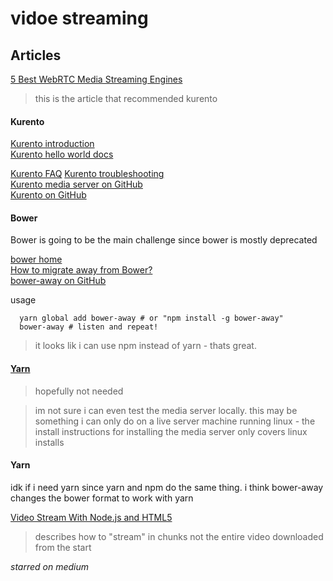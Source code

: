 # vidoe streaming

## Articles
[5 Best WebRTC Media Streaming Engines](https://www.gravum.com/web-development/5-best-webrtc-media-streaming-engines/)   
> this is the article that recommended kurento

#### Kurento   
[Kurento introduction](https://doc-kurento.readthedocs.io/en/latest/user/intro.html)   
[Kurento hello world docs](https://doc-kurento.readthedocs.io/en/6.15.0/tutorials/js/tutorial-helloworld.html)   

[Kurento FAQ](https://doc-kurento.readthedocs.io/en/6.15.0/user/faq.html)
[Kurento troubleshooting](https://doc-kurento.readthedocs.io/en/6.15.0/user/troubleshooting.html)   
[Kurento media server on GitHub](https://github.com/Kurento/kurento-media-server)   
[Kurento on GitHub](https://github.com/kurento)   

#### Bower   
Bower is going to be the main challenge since bower is mostly deprecated

[bower home](https://bower.io/)   
[How to migrate away from Bower?](https://bower.io/blog/2017/how-to-migrate-away-from-bower/)   
[bower-away on GitHub](https://github.com/sheerun/bower-away)   

usage

```
  yarn global add bower-away # or "npm install -g bower-away"
  bower-away # listen and repeat!
```
> it looks lik i can use npm instead of yarn - thats great.

#### [Yarn](https://yarnpkg.com/)   
> hopefully not needed


> im not sure i can even test the media server locally.  this may be something i can only do on a live server machine running linux - the install instructions for installing the media server only covers linux installs

#### Yarn
idk if i need yarn since yarn and npm do the same thing.  i think bower-away changes the bower format to work
with yarn

[Video Stream With Node.js and HTML5](https://medium.com/better-programming/video-stream-with-node-js-and-html5-320b3191a6b6)   
 > describes how to "stream" in chunks not the entire video downloaded from the start   
 
  _starred on medium_
